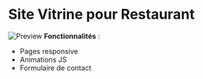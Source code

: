 # Site Vitrine pour Restaurant
![Preview](screenshot.png)
**Fonctionnalités** :  
- Pages responsive  
- Animations JS  
- Formulaire de contact
